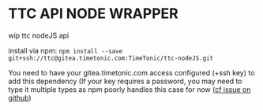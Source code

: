 # TTC API NODE WRAPPER

wip ttc nodeJS api

install via npm: `npm install --save git+ssh://ttc@gitea.timetonic.com:TimeTonic/ttc-nodeJS.git`

You need to have your gitea.timetonic.com access configured (+ssh key) to add this dependency (If your key requires a password, you may need to type it multiple types as npm poorly handles this case for now ([cf issue on github](https://github.com/npm/npm/issues/17387))